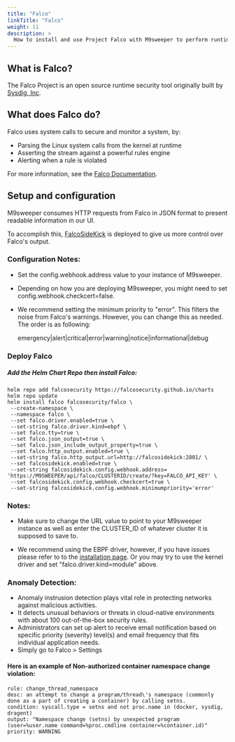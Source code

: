 ```yaml
---
title: "Falco"
linkTitle: "Falco"
weight: 11
description: >
  How to install and use Project Falco with M9sweeper to perform runtime security.
---
```


## What is Falco?
The Falco Project is an open source runtime security tool originally built by [Sysdig, Inc](https://sysdig.com/).

## What does Falco do? 
Falco uses system calls to secure and monitor a system, by:

- Parsing the Linux system calls from the kernel at runtime
- Asserting the stream against a powerful rules engine
- Alerting when a rule is violated

For more information, see the [Falco Documentation](https://falco.org/docs/).

## Setup and configuration

M9sweeper consumes HTTP requests from Falco in JSON format to present readable information in our UI.

To accomplish this, [FalcoSideKick](https://github.com/falcosecurity/falcosidekick) is deployed to give us more control over Falco's output.
### Configuration Notes:
- Set the config.webhook.address value to your instance of M9sweeper. 
- Depending on how you are deploying M9sweeper, you might need to set config.webhook.checkcert=false.
- We recommend setting the minimum priority to "error". This filters the noise from Falco's warnings. However, you can change this as needed. The order is as following:
    
    emergency|alert|critical|error|warning|notice|informational|debug
### Deploy Falco

##### Add the Helm Chart Repo then install Falco:

    helm repo add falcosecurity https://falcosecurity.github.io/charts
    helm repo update
    helm install falco falcosecurity/falco \
     --create-namespace \
     --namespace falco \
     --set falco.driver.enabled=true \
     --set-string falco.driver.kind=ebpf \
     --set falco.tty=true \
     --set falco.json_output=true \
     --set falco.json_include_output_property=true \
     --set falco.http_output.enabled=true \
     --set-string falco.http_output.url=http://falcosidekick:2801/ \
     --set falcosidekick.enabled=true \
     --set-string falcosidekick.config.webhook.address= 'https://M9SWEEPER/api/falco/CLUSTERID/create/?key=FALCO_API_KEY' \
     --set falcosidekick.config.webhook.checkcert=true \
     --set-string falcosidekick.config.webhook.minimumpriority='error'

### Notes: 
- Make sure to change the URL value to point to your M9sweeper instance as well as enter the CLUSTER_ID of whatever cluster it is supposed to save to.

- We recommend using the EBPF driver, however, if you have issues please refer to to the [installation page](https://falco.org/docs/getting-started/installation/#install-driver). Or you may try to use the kernel driver and set "falco.driver.kind=module" above.

### Anomaly Detection:
- Anomaly instrusion detection plays vital role in protecting networks against malicious activities.
- It detects unusual behaviors or threats in cloud-native environments with about 100 out-of-the-box security rules.
- Administrators can set up alert to receive email notification based on specific priority (severity) level(s) and email frequency that fits individual application needs.
- Simply go to Falco > Settings

#### Here is an example of Non-authorized container namespace change violation:
    rule: change_thread_namespace
    desc: an attempt to change a program/thread\'s namespace (commonly done as a part of creating a container) by calling setns.
    condition: syscall.type = setns and not proc.name in (docker, sysdig, dragent)
    output: "Namespace change (setns) by unexpected program (user=%user.name command=%proc.cmdline container=%container.id)"
    priority: WARNING




